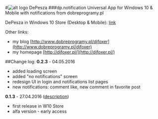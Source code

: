 #![alt logo](http://djfoxer.pl/DePesza/a88x88.png)  DePesza 
###dp.notification
Universal App for Windows 10 &amp; Mobile with notifications from dobreprogramy.pl

DePesza in Windows 10 Store (Desktop & Mobile): [link](https://www.microsoft.com/pl-pl/store/apps/depesza/9nblggh4nvs2)

Other links: 
* my blog [http://www.dobreprogramy.pl/djfoxer](http://www.dobreprogramy.pl/djfoxer)
* my homepage [http://djfoxer.pl/](http://djfoxer.pl/)


##Change log:
**0.2.3** - 04.05.2016
* added loading screen
* added "no notifications" screen
* redesign UI in login and notifications list pages
* new notifications: comment like, new comment in favorite post

**0.1.3** - 27.04.2016 ([description](http://www.dobreprogramy.pl/djfoxer/DePesza-portalowa-aplikacja-juz-w-markecie-Windows-10,72628.html))
* first release in W10 Store
* alfa version - early access

